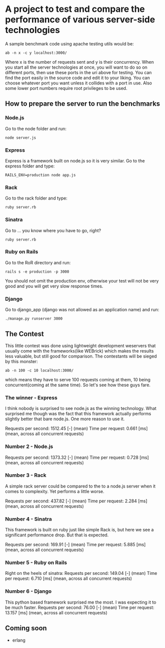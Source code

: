 # A project to test and compare the performance of various server-side technologies

A sample benchmark code using apache testing utils would be:

```
ab -n x -c y localhost:3000/
```

Where x is the number of requests sent and y is their concurrency. When you start all the server technologies at once, you will want to do so on different ports, then use these ports in the uri above for testing. You can find the port easily in the source code and edit it to your liking. You can choose whatever port you want unless it collides with a port in use. Also some lower port numbers require root privileges to be used.

## How to prepare the server to run the benchmarks

### Node.js
Go to the node folder and run:

```node server.js```

### Express
Express is a framework built on node.js so it is very similar. Go to the express folder and type:

```RAILS_ENV=production node app.js```

### Rack
Go to the rack folder and type:

```ruby server.rb```

### Sinatra
Go to ... you know where you have to go, right?

```ruby server.rb```

### Ruby on Rails
Go to the RoR directory and run:

```rails s -e production -p 3000```

You should not omit the production env, otherwise your test will not be very good and you will get very slow response times.

### Django
Go to django_app (django was not allowed as an application name) and run:

```./manage.py runserver 3000```


## The Contest
This little contest was done using lightweight development weservers that usually come with the frameworks(like WEBrick) which makes the results less valuable, but still good for comparison. The contestants will be sieged by this monster:

```ab -n 100 -c 10 localhost:3000/```

which means they have to serve 100 requests coming at them, 10 being concurrent(coming at the same time). So let's see how these guys fare.

### The winner - Express
I think nobody is surprised to see node.js as the winning technology. What surprised me though was the fact that this framework actually performs slightly better that bare node.js. One more reason to use it.

Requests per second:    1512.45 [-] (mean)
Time per request:       0.661 [ms] (mean, across all concurrent requests)

### Number 2 - Node.js
Requests per second:    1373.32 [-] (mean)
Time per request:       0.728 [ms] (mean, across all concurrent requests)

### Number 3 - Rack
A simple rack server could be compared to the to a node.js server when it comes to complexity. Yet performs a little worse.

Requests per second:    437.82 [-] (mean)
Time per request:       2.284 [ms] (mean, across all concurrent requests)

### Number 4 - Sinatra
This framework is built on ruby just like simple Rack is, but here we see a significant performance drop. But that is expected.

Requests per second:    169.91 [-] (mean)
Time per request:       5.885 [ms] (mean, across all concurrent requests)

### Number 5 - Ruby on Rails
Right on the heels of sinatra:
Requests per second:    149.04 [-] (mean)
Time per request:       6.710 [ms] (mean, across all concurrent requests)

### Number 6 - Django
This python based framework surprised me the most. I was expecting it to be much faster.
Requests per second:    76.00 [-] (mean)
Time per request:       13.157 [ms] (mean, across all concurrent requests)

## Coming soon
- erlang
